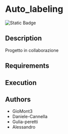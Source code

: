 # Auto_labeling

![Static Badge](https://img.shields.io/badge/LLM-phi3%20mini%204k%20onnx-lightblue?style=for-the-badge&logo=phi3)

## Description

Progetto in collaborazione

## Requirements

## Execution

## Authors

- GioMont3
- Daniele-Cannella
- Gulia-peretti
- Alessandro
